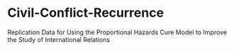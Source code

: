 # Civil-Conflict-Recurrence
 Replication Data for Using the Proportional Hazards Cure Model to Improve the Study of International Relations
